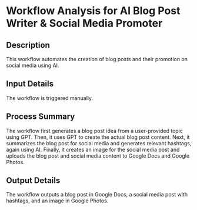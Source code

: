 # Workflow Analysis for AI Blog Post Writer & Social Media Promoter

## Description
This workflow automates the creation of blog posts and their promotion on social media using AI.

## Input Details
The workflow is triggered manually.

## Process Summary
The workflow first generates a blog post idea from a user-provided topic using GPT. Then, it uses GPT to create the actual blog post content. Next, it summarizes the blog post for social media and generates relevant hashtags, again using AI. Finally, it creates an image for the social media post and uploads the blog post and social media content to Google Docs and Google Photos.

## Output Details
The workflow outputs a blog post in Google Docs, a social media post with hashtags, and an image in Google Photos.
